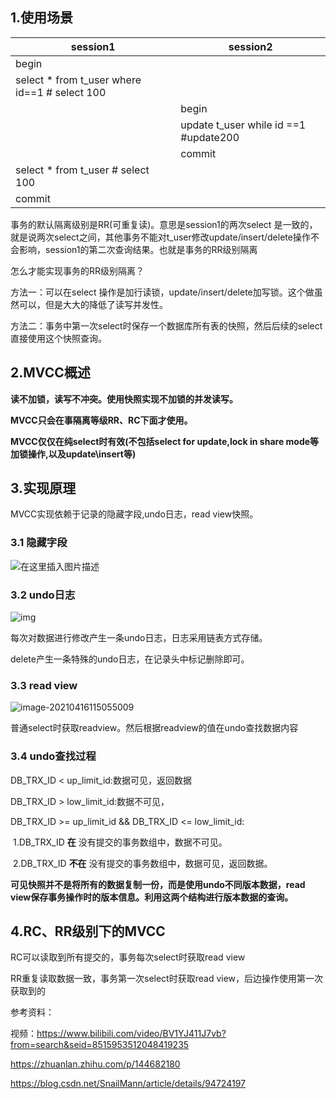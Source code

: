 ## 1.使用场景

| 	session1   | 	session2  |
| ---- | ---- |
| 	begin   | 	  |
| 	select  * from t_user where id==1 # select 100  |  |
|  | begin |
|  | update t_user while id ==1 #update200 |
|  | commit |
| select  * from t_user # select 100 |  |
| commit |  |

事务的默认隔离级别是RR(可重复读)。意思是session1的两次select 是一致的，就是说两次select之间，其他事务不能对t_user修改update/insert/delete操作不会影响，session1的第二次查询结果。也就是事务的RR级别隔离

怎么才能实现事务的RR级别隔离？

方法一：可以在select 操作是加行读锁，update/insert/delete加写锁。这个做虽然可以，但是大大的降低了读写并发性。

方法二：事务中第一次select时保存一个数据库所有表的快照，然后后续的select直接使用这个快照查询。



## 2.MVCC概述

**读不加锁，读写不冲突。使用快照实现不加锁的并发读写。**

**MVCC只会在事隔离等级RR、RC下面才使用。**

**MVCC仅仅在纯select时有效(不包括select for update,lock in share mode等加锁操作,以及update\insert等)**

## 3.实现原理

MVCC实现依赖于记录的隐藏字段,undo日志，read view快照。

### 3.1 隐藏字段

![在这里插入图片描述](https://i.loli.net/2021/04/19/MA1WgLEnCTUydBu.png)

### 3.2 undo日志

![img](https://i.loli.net/2021/04/19/RF5Q9bLKpEoYd2J.png)

每次对数据进行修改产生一条undo日志，日志采用链表方式存储。

delete产生一条特殊的undo日志，在记录头中标记删除即可。

### 3.3 read view

![image-20210416115055009](https://i.loli.net/2021/04/19/RseUB4Lkdm1EpJ6.png)

普通select时获取readview。然后根据readview的值在undo查找数据内容

### 3.4 undo查找过程

DB_TRX_ID < up_limit_id:数据可见，返回数据

DB_TRX_ID > low_limit_id:数据不可见，

DB_TRX_ID >= up_limit_id && DB_TRX_ID <= low_limit_id:

​	1.DB_TRX_ID **在** 没有提交的事务数组中，数据不可见。

​    2.DB_TRX_ID **不在** 没有提交的事务数组中，数据可见，返回数据。



**可见快照并不是将所有的数据复制一份，而是使用undo不同版本数据，read view保存事务操作时的版本信息。利用这两个结构进行版本数据的查询。**



## 4.RC、RR级别下的MVCC

RC可以读取到所有提交的，事务每次select时获取read view

RR重复读取数据一致，事务第一次select时获取read view，后边操作使用第一次获取到的



参考资料：

视频：https://www.bilibili.com/video/BV1YJ411J7vb?from=search&seid=8515953512048419235

https://zhuanlan.zhihu.com/p/144682180

https://blog.csdn.net/SnailMann/article/details/94724197